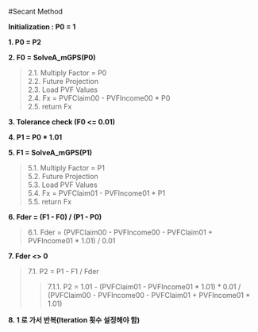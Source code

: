 #Secant Method

**Initialization : P0 = 1**

**1. P0 = P2**

**2. F0 = SolveA_mGPS(P0)**

>2.1. Multiply Factor = P0  
>2.2. Future Projection  
>2.3. Load PVF Values  
>2.4. Fx = PVFClaim00 - PVFIncome00 * P0  
>2.5. return Fx

**3. Tolerance check (F0 <= 0.01)**

**4. P1 = P0 * 1.01**

**5. F1 = SolveA_mGPS(P1)**

>5.1. Multiply Factor = P1  
>5.2. Future Projection  
>5.3. Load PVF Values  
>5.4. Fx = PVFClaim01 - PVFIncome01 * P1  
>5.5. return Fx

**6. Fder = (F1 - F0) / (P1 - P0)**

> 6.1. Fder = (PVFClaim00 - PVFIncome00 - PVFClaim01 + PVFIncome01 * 1.01) / 0.01

**7. Fder <> 0**

>7.1. P2 = P1 - F1 / Fder  
>>7.1.1. P2 = 1.01 - (PVFClaim01 - PVFIncome01 * 1.01) * 0.01 / (PVFClaim00 - PVFIncome00 - PVFClaim01 + PVFIncome01 * 1.01)

**8. 1 로 가서 반복(Iteration 횟수 설정해야 함)**
